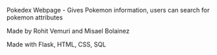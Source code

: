 Pokedex Webpage - Gives Pokemon information, users can search for pokemon attributes

Made by Rohit Vemuri and Misael Bolainez

Made with Flask, HTML, CSS, SQL 
